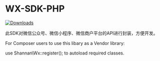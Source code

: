 # WX-SDK-PHP

[![Downloads](https://img.shields.io/packagist/dt/shannan/wx-sdk-php.svg)](https://packagist.org/packages/shannan/wx-sdk-php)

此SDK对微信公众号、微信小程序、微信商户平台的API进行封装，方便开发。

For Composer users to use this libary as a Vendor library:

use Shannan\Wx::register(); to autoload required classes.

